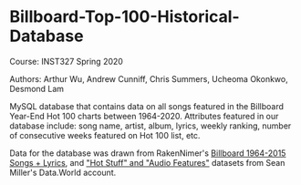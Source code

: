 # Billboard-Top-100-Historical-Database

Course: INST327 Spring 2020

Authors: Arthur Wu, Andrew Cunniff, Chris Summers, Ucheoma Okonkwo, Desmond Lam

MySQL database that contains data on all songs featured in the Billboard Year-End Hot 100 charts between 1964-2020.
Attributes featured in our database include: song name, artist, album, lyrics, weekly ranking, number of consecutive weeks featured on Hot 100 list, etc. 

Data for the database was drawn from RakenNimer's [Billboard 1964-2015 Songs + Lyrics](https://www.kaggle.com/rakannimer/billboard-lyrics/data), and ["Hot Stuff" and "Audio Features"](https://data.world/kcmillersean/billboard-hot-100-1958-2017) datasets from Sean Miller's Data.World account.


